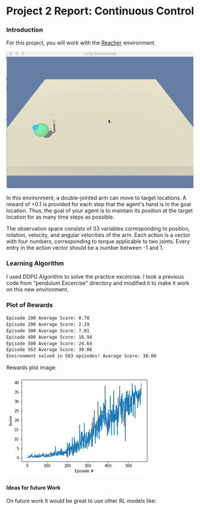 # Project 2 Report: Continuous Control

### Introduction

For this project, you will work with the [Reacher](https://github.com/Unity-Technologies/ml-agents/blob/master/docs/Learning-Environment-Examples.md#reacher) environment.

![Trained RL Agent](https://github.com/jbagnato/deep-rl-continuous/blob/main/p2_navigation.gif)

In this environment, a double-jointed arm can move to target locations. A reward of +0.1 is provided for each step that the agent's hand is in the goal location. Thus, the goal of your agent is to maintain its position at the target location for as many time steps as possible.

The observation space consists of 33 variables corresponding to position, rotation, velocity, and angular velocities of the arm. Each action is a vector with four numbers, corresponding to torque applicable to two joints. Every entry in the action vector should be a number between -1 and 1.

### Learning Algorithm

I used DDPG Algorithm to solve the practice excercise. 
I took a previous code from "pendulum Excercise" directory and modified it to make it work on this new environment.



### Plot of Rewards

```xml
Episode 100	Average Score: 0.78
Episode 200	Average Score: 2.19
Episode 300	Average Score: 7.01
Episode 400	Average Score: 16.94
Episode 500	Average Score: 24.64
Episode 563	Average Score: 30.06
Environment solved in 563 episodes!	Average Score: 30.06
```

Rewards plot image:

![Rewards Plot](https://github.com/jbagnato/deep-rl-continuous/blob/main/rewards_plot.png)


#### Ideas for future Work

On future work It would be great to use other RL models like:
